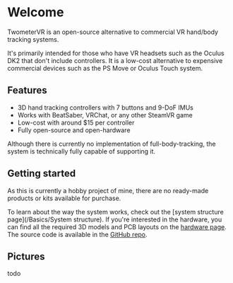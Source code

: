# Welcome

TwometerVR is an open-source alternative to commercial VR hand/body tracking systems.

It's primarily intended for those who have VR headsets such as the Oculus DK2 that don't include controllers. It is a low-cost alternative to expensive commercial devices such as the PS Move or Oculus Touch system.

## Features

- 3D hand tracking controllers with 7 buttons and 9-DoF IMUs
- Works with BeatSaber, VRChat, or any other SteamVR game
- Low-cost with around $15 per controller
- Fully open-source and open-hardware

Although there is currently no implementation of full-body-tracking, the system is technically fully capable of supporting it.

## Getting started

As this is currently a hobby project of mine, there are no ready-made products or kits available for purchase.

To learn about the way the system works, check out the [system structure page](/Basics/System structure). If you're interested in the hardware, you can find all the required 3D models and PCB layouts on the [hardware page](Hardware/). The source code is available in the [GitHub repo](https://github.com/Twometer/twometer-vr).

## Pictures

todo